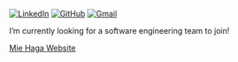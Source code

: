 
[![LinkedIn](https://img.shields.io/badge/miehaga%20-%230077B5.svg?&style=flat-square&logo=linkedin&logoColor=white&link=https://www.linkedin.com/in/miehaga906/)](https://www.linkedin.com/in/miehaga906/)
[![GitHub](https://img.shields.io/badge/miehaga%20-%23121011.svg?&style=flat-square&logo=github&logoColor=white&link=https://github.com/mie-h)](https://github.com/mie-h)
[![Gmail](https://img.shields.io/badge/miehaga%20-%23D14836.svg?&style=flat-square&logo=gmail&logoColor=white&link=mailto:miehaga@berkeley.edu)](mailto:miehaga@berkeley.edu)


I’m currently looking for a software engineering team to join!

 [Mie Haga Website](https://mie-h.github.io/)







